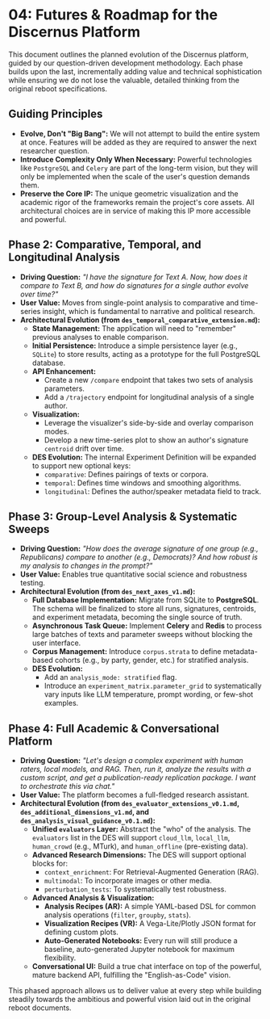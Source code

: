 # 04: Futures & Roadmap for the Discernus Platform

This document outlines the planned evolution of the Discernus platform, guided by our question-driven development methodology. Each phase builds upon the last, incrementally adding value and technical sophistication while ensuring we do not lose the valuable, detailed thinking from the original reboot specifications.

## Guiding Principles
- **Evolve, Don't "Big Bang":** We will not attempt to build the entire system at once. Features will be added as they are required to answer the next researcher question.
- **Introduce Complexity Only When Necessary:** Powerful technologies like `PostgreSQL` and `Celery` are part of the long-term vision, but they will only be implemented when the scale of the user's question demands them.
- **Preserve the Core IP:** The unique geometric visualization and the academic rigor of the frameworks remain the project's core assets. All architectural choices are in service of making this IP more accessible and powerful.

## Phase 2: Comparative, Temporal, and Longitudinal Analysis

- **Driving Question:** *"I have the signature for Text A. Now, how does it compare to Text B, and how do signatures for a single author evolve over time?"*
- **User Value:** Moves from single-point analysis to comparative and time-series insight, which is fundamental to narrative and political research.
- **Architectural Evolution (from `des_temporal_comparative_extension.md`):**
    - **State Management:** The application will need to "remember" previous analyses to enable comparison.
    - **Initial Persistence:** Introduce a simple persistence layer (e.g., `SQLite`) to store results, acting as a prototype for the full PostgreSQL database.
    - **API Enhancement:**
        - Create a new `/compare` endpoint that takes two sets of analysis parameters.
        - Add a `/trajectory` endpoint for longitudinal analysis of a single author.
    - **Visualization:**
        - Leverage the visualizer's side-by-side and overlay comparison modes.
        - Develop a new time-series plot to show an author's signature `centroid` drift over time.
    - **DES Evolution:** The internal Experiment Definition will be expanded to support new optional keys:
        - `comparative`: Defines pairings of texts or corpora.
        - `temporal`: Defines time windows and smoothing algorithms.
        - `longitudinal`: Defines the author/speaker metadata field to track.

## Phase 3: Group-Level Analysis & Systematic Sweeps

- **Driving Question:** *"How does the average signature of one group (e.g., Republicans) compare to another (e.g., Democrats)? And how robust is my analysis to changes in the prompt?"*
- **User Value:** Enables true quantitative social science and robustness testing.
- **Architectural Evolution (from `des_next_axes_v1.md`):**
    - **Full Database Implementation:** Migrate from SQLite to **PostgreSQL**. The schema will be finalized to store all runs, signatures, centroids, and experiment metadata, becoming the single source of truth.
    - **Asynchronous Task Queue:** Implement **Celery** and **Redis** to process large batches of texts and parameter sweeps without blocking the user interface.
    - **Corpus Management:** Introduce `corpus.strata` to define metadata-based cohorts (e.g., by party, gender, etc.) for stratified analysis.
    - **DES Evolution:**
        - Add an `analysis_mode: stratified` flag.
        - Introduce an `experiment_matrix.parameter_grid` to systematically vary inputs like LLM temperature, prompt wording, or few-shot examples.

## Phase 4: Full Academic & Conversational Platform

- **Driving Question:** *"Let's design a complex experiment with human raters, local models, and RAG. Then, run it, analyze the results with a custom script, and get a publication-ready replication package. I want to orchestrate this via chat."*
- **User Value:** The platform becomes a full-fledged research assistant.
- **Architectural Evolution (from `des_evaluator_extensions_v0.1.md`, `des_additional_dimensions_v1.md`, and `des_analysis_visual_guidance_v0.1.md`):**
    - **Unified `evaluators` Layer:** Abstract the "who" of the analysis. The `evaluators` list in the DES will support `cloud_llm`, `local_llm`, `human_crowd` (e.g., MTurk), and `human_offline` (pre-existing data).
    - **Advanced Research Dimensions:** The DES will support optional blocks for:
        - `context_enrichment`: For Retrieval-Augmented Generation (RAG).
        - `multimodal`: To incorporate images or other media.
        - `perturbation_tests`: To systematically test robustness.
    - **Advanced Analysis & Visualization:**
        - **Analysis Recipes (AR):** A simple YAML-based DSL for common analysis operations (`filter`, `groupby`, `stats`).
        - **Visualization Recipes (VR):** A Vega-Lite/Plotly JSON format for defining custom plots.
        - **Auto-Generated Notebooks:** Every run will still produce a baseline, auto-generated Jupyter notebook for maximum flexibility.
    - **Conversational UI:** Build a true chat interface on top of the powerful, mature backend API, fulfilling the "English-as-Code" vision.

This phased approach allows us to deliver value at every step while building steadily towards the ambitious and powerful vision laid out in the original reboot documents. 
